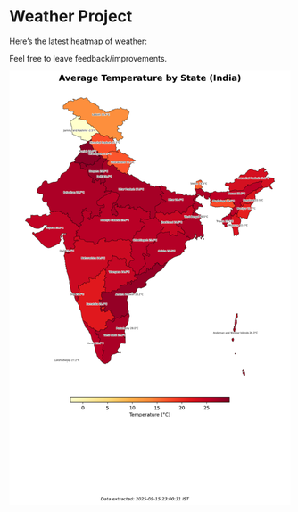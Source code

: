 # Weather Project

Here’s the latest heatmap of weather:

Feel free to leave feedback/improvements.

![India Heatmap](docs/assets/india_heatmap.png?v=C84D39)
